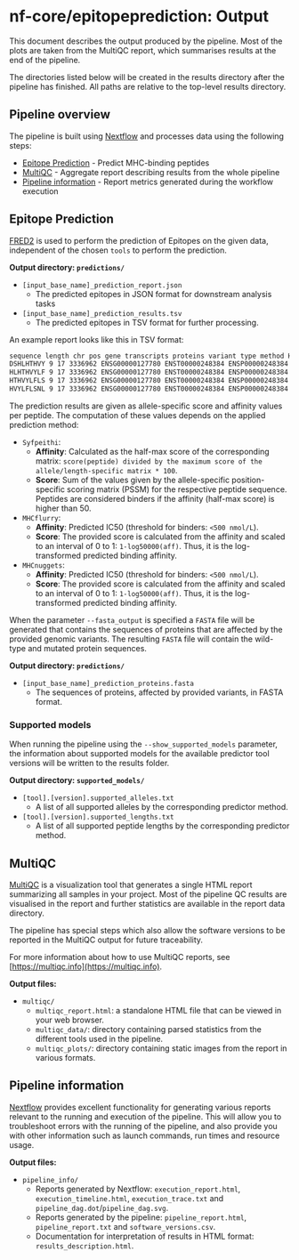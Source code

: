 # nf-core/epitopeprediction: Output

This document describes the output produced by the pipeline. Most of the plots are taken from the MultiQC report, which summarises results at the end of the pipeline.

The directories listed below will be created in the results directory after the pipeline has finished. All paths are relative to the top-level results directory.

## Pipeline overview

The pipeline is built using [Nextflow](https://www.nextflow.io/) and processes data using the following steps:

* [Epitope Prediction](#epitope-prediction) - Predict MHC-binding peptides
* [MultiQC](#multiqc) - Aggregate report describing results from the whole pipeline
* [Pipeline information](#pipeline-information) - Report metrics generated during the workflow execution

## Epitope Prediction

[FRED2](https://github.com/FRED-2) is used to perform the prediction of Epitopes on the given data, independent of the chosen `tools` to perform the prediction.

**Output directory: `predictions/`**

* `[input_base_name]_prediction_report.json`
  * The predicted epitopes in JSON format for downstream analysis tasks
* `[input_base_name]_prediction_results.tsv`
  * The predicted epitopes in TSV format for further processing.

An example report looks like this in TSV format:

```bash
sequence length chr pos gene transcripts proteins variant type method HLA-A*01:01 score HLA-A*01:01 affinity HLA-A*01:01 binder synonymous homozygous variant details (genomic) variant details (protein)
DSHLHTHVY 9 17 3336962 ENSG00000127780 ENST00000248384 ENSP00000248384 SNP syfpeithi-1.0 20.0 50.0 False False False c.173C>A p.Pro58His
HLHTHVYLF 9 17 3336962 ENSG00000127780 ENST00000248384 ENSP00000248384 SNP syfpeithi-1.0 3.0 7.5 False False False c.173C>A p.Pro58His
HTHVYLFLS 9 17 3336962 ENSG00000127780 ENST00000248384 ENSP00000248384 SNP syfpeithi-1.0 7.0 17.5 False False False c.173C>A p.Pro58His
HVYLFLSNL 9 17 3336962 ENSG00000127780 ENST00000248384 ENSP00000248384 SNP syfpeithi-1.0 0.0 0.0 False False False c.173C>A p.Pro58His
```

The prediction results are given as allele-specific score and affinity values per peptide. The computation of these values depends on the applied prediction method:

* `Syfpeithi`:
  * **Affinity**: Calculated as the half-max score of the corresponding matrix: `score(peptide) divided by the maximum score of the allele/length-specific matrix * 100`.
  * **Score**: Sum of the values given by the allele-specific position-specific scoring matrix (PSSM) for the respective peptide sequence.
Peptides are considered binders if the affinity (half-max score) is higher than 50.
* `MHCflurry`:
  * **Affinity**: Predicted IC50 (threshold for binders: `<500 nmol/L`).
  * **Score**: The provided score is calculated from the affinity and scaled to an interval of 0 to 1:  `1-log50000(aff)`. Thus, it is the log-transformed predicted binding affinity.
* `MHCnuggets`:
  * **Affinity**: Predicted IC50 (threshold for binders: `<500 nmol/L`).
  * **Score**: The provided score is calculated from the affinity and scaled to an interval of 0 to 1:  `1-log50000(aff)`. Thus, it is the log-transformed predicted binding affinity.

When the parameter `--fasta_output` is specified a `FASTA` file will be generated that contains the sequences of proteins that are affected by the provided genomic variants. The resulting `FASTA` file will contain the wild-type and mutated protein sequences.

**Output directory: `predictions/`**

* `[input_base_name]_prediction_proteins.fasta`
  * The sequences of proteins, affected by provided variants, in FASTA format.

### Supported models

When running the pipeline using the `--show_supported_models` parameter, the information about supported models for the available predictor tool versions will be written to the results folder.

**Output directory: `supported_models/`**

* `[tool].[version].supported_alleles.txt`
  * A list of all supported alleles by the corresponding predictor method.
* `[tool].[version].supported_lengths.txt`
  * A list of all supported peptide lengths by the corresponding predictor method.

## MultiQC

[MultiQC](http://multiqc.info) is a visualization tool that generates a single HTML report summarizing all samples in your project. Most of the pipeline QC results are visualised in the report and further statistics are available in the report data directory.

The pipeline has special steps which also allow the software versions to be reported in the MultiQC output for future traceability.

For more information about how to use MultiQC reports, see [https://multiqc.info](https://multiqc.info).

**Output files:**

* `multiqc/`  
  * `multiqc_report.html`: a standalone HTML file that can be viewed in your web browser.
  * `multiqc_data/`: directory containing parsed statistics from the different tools used in the pipeline.
  * `multiqc_plots/`: directory containing static images from the report in various formats.

## Pipeline information

[Nextflow](https://www.nextflow.io/docs/latest/tracing.html) provides excellent functionality for generating various reports relevant to the running and execution of the pipeline. This will allow you to troubleshoot errors with the running of the pipeline, and also provide you with other information such as launch commands, run times and resource usage.

**Output files:**

* `pipeline_info/`
  * Reports generated by Nextflow: `execution_report.html`, `execution_timeline.html`, `execution_trace.txt` and `pipeline_dag.dot`/`pipeline_dag.svg`.
  * Reports generated by the pipeline: `pipeline_report.html`, `pipeline_report.txt` and `software_versions.csv`.
  * Documentation for interpretation of results in HTML format: `results_description.html`.
